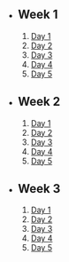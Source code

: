 - ## Week 1

   1. [Day 1](https://www.facebook.com/iCodeguru/videos/1735898746833929)
   2. [Day 2](https://www.facebook.com/iCodeguru/videos/538737904929358)
   3. [Day 3](https://www.facebook.com/iCodeguru/videos/237359679058106)
   4. [Day 4](https://www.facebook.com/iCodeguru/videos/1242916726347974)
   5. [Day 5](https://www.facebook.com/iCodeguru/videos/570728038554805)

- ## Week 2

   1. [Day 1](https://www.facebook.com/iCodeguru/videos/720407896550596)
   2. [Day 2](https://www.facebook.com/iCodeguru/videos/600534788809818)
   3. [Day 3](https://web.facebook.com/iCodeguru/videos/1287263385211518)
   4. [Day 4](https://www.facebook.com/iCodeguru/videos/1278726722769399)
   5. [Day 5](https://www.facebook.com/iCodeguru/videos/632199765198031)

- ## Week 3

   1. [Day 1](https://www.facebook.com/iCodeguru/videos/939953440607028)
   2. [Day 2](https://www.facebook.com/iCodeguru/videos/271050678753784)
   3. [Day 3](https://www.facebook.com/iCodeguru/videos/543247691350560)
   4. [Day 4]()
   5. [Day 5]()
